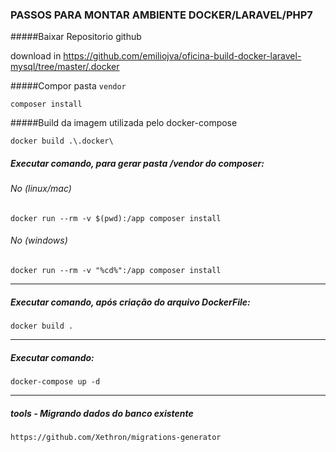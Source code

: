 ### PASSOS PARA MONTAR AMBIENTE DOCKER/LARAVEL/PHP7

#####Baixar Repositorio github

download in https://github.com/emiliojva/oficina-build-docker-laravel-mysql/tree/master/.docker

#####Compor pasta `vendor` 
```
composer install
```

#####Build da imagem utilizada pelo docker-compose
```
docker build .\.docker\
```


#####  Executar comando, para gerar pasta /vendor do composer: 

###### No (linux/mac)
```
docker run --rm -v $(pwd):/app composer install 
```

###### No (windows)
```
docker run --rm -v "%cd%":/app composer install
```


---

##### Executar comando, após criação do arquivo DockerFile: 
```
docker build .
```

---

##### Executar comando:
```
docker-compose up -d
```

---

##### tools - Migrando dados do banco existente
``` 
https://github.com/Xethron/migrations-generator
```